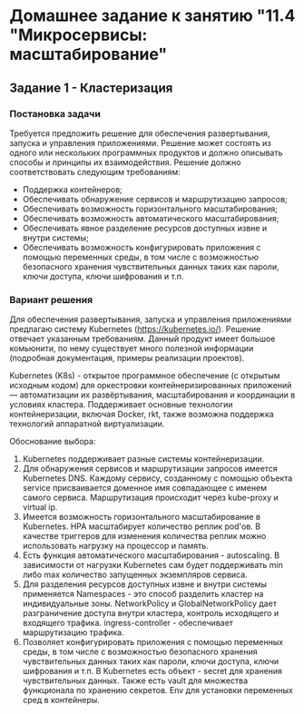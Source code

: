 # Домашнее задание к занятию "11.4  "Микросервисы: масштабирование"

## Задание 1 - Кластеризация

### Постановка задачи

Требуется предложить решение для обеспечения развертывания, запуска и управления приложениями. Решение может состоять из одного или нескольких программных продуктов и должно описывать способы и принципы их взаимодействия.
Решение должно соответствовать следующим требованиям:

- Поддержка контейнеров;
- Обеспечивать обнаружение сервисов и маршрутизацию запросов;
- Обеспечивать возможность горизонтального масштабирования;
- Обеспечивать возможность автоматического масштабирования;
- Обеспечивать явное разделение ресурсов доступных извне и внутри системы;
- Обеспечивать возможность конфигурировать приложения с помощью переменных среды, в том числе с возможностью безопасного хранения чувствительных данных таких как пароли, ключи доступа, ключи шифрования и т.п.

### Вариант решения

Для обеспечения развертывания, запуска и управления приложениями предлагаю систему Kubernetes (<https://kubernetes.io/>). Решение отвечает указанным требованиям. Данный продукт имеет большое комьюнити, по нему существует много полезной информации (подробная документация, примеры реализации проектов).

Kubernetes (K8s) - открытое программное обеспечение (с открытым исходным кодом) для оркестровки контейнеризированных приложений — автоматизации их развёртывания, масштабирования и координации в условиях кластера. Поддерживает основные технологии контейнеризации, включая Docker, rkt, также возможна поддержка технологий аппаратной виртуализации.

Обоснование выбора:

1. Kubernetes поддерживает разные системы контейнеризации.
2. Для обнаружения сервисов и маршрутизации запросов имеется Kubernetes DNS. Каждому сервису, созданному с помощью объекта service присваивается доменное имя совпадающее с именем самого сервиса. Маршрутизация происходит через kube-proxy и virtual ip.
3. Имеется возможность горизонтального масштабирование в Kubernetes. HPA масштабирует количество реплик pod'ов. В качестве триггеров для изменения количества реплик можно использовать нагрузку на процессор и память.
4. Есть функция автоматического масштабирования - autoscaling. В зависимости от нагрузки Kubernetes сам будет поддерживать min либо max количество запущенных экземпляров сервиса.
5. Для разделения ресурсов доступных извне и внутри системы применяется Namespaces - это способ разделить кластер на индивидуальные зоны. NetworkPolicy и GlobalNetworkPolicy дает разграничение доступа внутри кластера, контроль исходящего и входящего трафика. ingress-controller - обеспечивает маршрутизацию трафика.
6. Позволяет конфигурировать приложения с помощью переменных среды, в том числе с возможностью безопасного хранения чувствительных данных таких как пароли, ключи доступа, ключи шифрования и т.п. В Kubernetes есть объект - secret для хранения чувствительных данных. Также есть vault для множества функционала по хранению секретов. Env для установки переменных сред в контейнеры.
